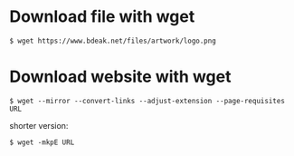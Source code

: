 # Download file with wget

	$ wget https://www.bdeak.net/files/artwork/logo.png
# Download website with wget

	$ wget --mirror --convert-links --adjust-extension --page-requisites URL

shorter version:

	$ wget -mkpE URL

